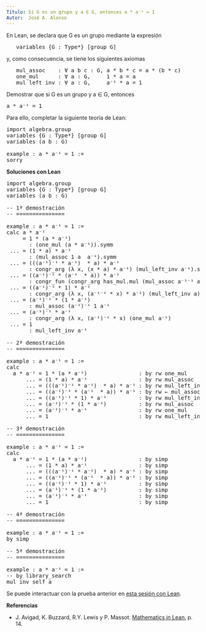 ```yaml
---
Título: Si G es un grupo y a ∈ G, entonces a * a⁻¹ = 1
Autor:  José A. Alonso
---
```


En Lean, se declara que G es un grupo mediante la expresión
<pre lang="text">
   variables {G : Type*} [group G]
</pre>
y, como consecuencia, se tiene los siguientes axiomas
<pre lang="text">
   mul_assoc    : ∀ a b c : G, a * b * c = a * (b * c)
   one_mul      : ∀ a : G,     1 * a = a
   mul_left_inv : ∀ a : G,     a⁻¹ * a = 1
</pre>

Demostrar que si G es un grupo y a ∈ G, entonces
<pre lang="text">
a * a⁻¹ = 1
</pre>

Para ello, completar la siguiente teoría de Lean:

<pre lang="lean">
import algebra.group
variables {G : Type*} [group G]
variables (a b : G)

example : a * a⁻¹ = 1 :=
sorry
</pre>
<!--more-->

<b>Soluciones con Lean</b>

<pre lang="lean">
import algebra.group
variables {G : Type*} [group G]
variables (a b : G)

-- 1ª demostración
-- ===============

example : a * a⁻¹ = 1 :=
calc a * a⁻¹
     = 1 * (a * a⁻¹)
       : (one_mul (a * a⁻¹)).symm
 ... = (1 * a) * a⁻¹
       : (mul_assoc 1 a  a⁻¹).symm
 ... = (((a⁻¹)⁻¹ * a⁻¹)  * a) * a⁻¹
       : congr_arg (λ x, (x * a) * a⁻¹) (mul_left_inv a⁻¹).symm
 ... = ((a⁻¹)⁻¹ * (a⁻¹  * a)) * a⁻¹
       : congr_fun (congr_arg has_mul.mul (mul_assoc a⁻¹⁻¹ a⁻¹ a)) a⁻¹
 ... = ((a⁻¹)⁻¹ * 1) * a⁻¹
       : congr_arg (λ x, (a⁻¹⁻¹ * x) * a⁻¹) (mul_left_inv a)
 ... = (a⁻¹)⁻¹ * (1 * a⁻¹)
       : mul_assoc (a⁻¹)⁻¹ 1 a⁻¹
 ... = (a⁻¹)⁻¹ * a⁻¹
       : congr_arg (λ x, (a⁻¹)⁻¹ * x) (one_mul a⁻¹)
 ... = 1
       : mul_left_inv a⁻¹

-- 2ª demostración
-- ===============

example : a * a⁻¹ = 1 :=
calc
  a * a⁻¹ = 1 * (a * a⁻¹)                : by rw one_mul
      ... = (1 * a) * a⁻¹                : by rw mul_assoc
      ... = (((a⁻¹)⁻¹ * a⁻¹)  * a) * a⁻¹ : by rw mul_left_inv
      ... = ((a⁻¹)⁻¹ * (a⁻¹  * a)) * a⁻¹ : by rw ← mul_assoc
      ... = ((a⁻¹)⁻¹ * 1) * a⁻¹          : by rw mul_left_inv
      ... = (a⁻¹)⁻¹ * (1 * a⁻¹)          : by rw mul_assoc
      ... = (a⁻¹)⁻¹ * a⁻¹                : by rw one_mul
      ... = 1                            : by rw mul_left_inv

-- 3ª demostración
-- ===============

example : a * a⁻¹ = 1 :=
calc
  a * a⁻¹ = 1 * (a * a⁻¹)                : by simp
      ... = (1 * a) * a⁻¹                : by simp
      ... = (((a⁻¹)⁻¹ * a⁻¹)  * a) * a⁻¹ : by simp
      ... = ((a⁻¹)⁻¹ * (a⁻¹  * a)) * a⁻¹ : by simp
      ... = ((a⁻¹)⁻¹ * 1) * a⁻¹          : by simp
      ... = (a⁻¹)⁻¹ * (1 * a⁻¹)          : by simp
      ... = (a⁻¹)⁻¹ * a⁻¹                : by simp
      ... = 1                            : by simp

-- 4ª demostración
-- ===============

example : a * a⁻¹ = 1 :=
by simp

-- 5ª demostración
-- ===============

example : a * a⁻¹ = 1 :=
-- by library_search
mul_inv_self a
</pre>

Se puede interactuar con la prueba anterior en <a href="https://leanprover-community.github.io/lean-web-editor/#url=https://raw.githubusercontent.com/jaalonso/Calculemus/main/src/Inverso_derecha.lean" rel="noopener noreferrer" target="_blank">esta sesión con Lean</a>.

<b>Referencias</b>

+ J. Avigad, K. Buzzard, R.Y. Lewis y P. Massot. [Mathematics in Lean](https://bit.ly/3U4UjBk), p. 14.
